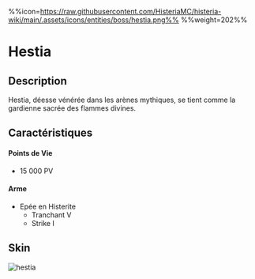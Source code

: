 %%icon=https://raw.githubusercontent.com/HisteriaMC/histeria-wiki/main/.assets/icons/entities/boss/hestia.png%%
%%weight=202%%
# Hestia

## Description 
Hestia, déesse vénérée dans les arènes mythiques, se tient comme la gardienne sacrée des flammes divines.

## Caractéristiques

#### __Points de Vie__
+ 15 000 PV

#### __Arme__
+ Epée en Histerite 
  - Tranchant V
  - Strike I

## Skin
![hestia](https://raw.githubusercontent.com/HisteriaMC/histeria-wiki/main/.assets/entities/boss/hestia.png)


